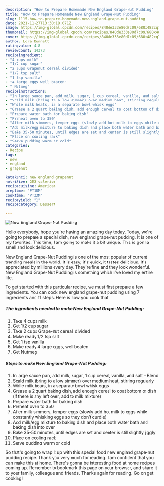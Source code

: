 ```yaml
---
description: "How to Prepare Homemade New England Grape-Nut Pudding"
title: "How to Prepare Homemade New England Grape-Nut Pudding"
slug: 1115-how-to-prepare-homemade-new-england-grape-nut-pudding
date: 2021-11-27T13:30:18.071Z
image: https://img-global.cpcdn.com/recipes/840de333e80d7c09/680x482cq70/new-england-grape-nut-pudding-recipe-main-photo.jpg
thumbnail: https://img-global.cpcdn.com/recipes/840de333e80d7c09/680x482cq70/new-england-grape-nut-pudding-recipe-main-photo.jpg
cover: https://img-global.cpcdn.com/recipes/840de333e80d7c09/680x482cq70/new-england-grape-nut-pudding-recipe-main-photo.jpg
author: Lora Bennett
ratingvalue: 4.8
reviewcount: 14373
recipeingredient:
- "4 cups milk"
- "1/2 cup sugar"
- "2 cups Grapenut cereal divided"
- "1/2 tsp salt"
- "1 tsp vanilla"
- "4 large eggs well beaten"
- " Nutmeg"
recipeinstructions:
- "In large sauce pan, add milk, sugar, 1 cup cereal, vanilla, and salt Blend"
- "Scald milk (bring to a low simmer) over medium heat, stirring regularly"
- "While milk heats, in a separate bowl whisk eggs"
- "Grease a 2 quart baking dish, add enough cereal to coat bottom of dish (if there is any left over, add to milk mixture)"
- "Prepare water bath for baking dish"
- "Preheat oven to 350"
- "After milk simmers, temper eggs (slowly add hot milk to eggs while constantly whisking eggs so they don’t curdle)"
- "Add milk/egg mixture to baking dish and place both water bath and baking dish into oven"
- "Bake 35-50 minutes, until edges are set and center is still slightly jiggly"
- "Place on cooling rack"
- "Serve pudding warm or cold"
categories:
- Recipe
tags:
- new
- england
- grapenut

katakunci: new england grapenut 
nutrition: 253 calories
recipecuisine: American
preptime: "PT18M"
cooktime: "PT33M"
recipeyield: "1"
recipecategory: Dessert

---
```



![New England Grape-Nut Pudding](https://img-global.cpcdn.com/recipes/840de333e80d7c09/680x482cq70/new-england-grape-nut-pudding-recipe-main-photo.jpg)

Hello everybody, hope you're having an amazing day today. Today, we're going to prepare a special dish, new england grape-nut pudding. It is one of my favorites. This time, I am going to make it a bit unique. This is gonna smell and look delicious.

New England Grape-Nut Pudding is one of the most popular of current trending meals in the world. It is easy, it's quick, it tastes delicious. It's appreciated by millions every day. They're fine and they look wonderful. New England Grape-Nut Pudding is something which I've loved my entire life.




To get started with this particular recipe, we must first prepare a few ingredients. You can cook new england grape-nut pudding using 7 ingredients and 11 steps. Here is how you cook that.

<!--inarticleads1-->

##### The ingredients needed to make New England Grape-Nut Pudding:

1. Take 4 cups milk
1. Get 1/2 cup sugar
1. Take 2 cups Grape-nut cereal, divided
1. Make ready 1/2 tsp salt
1. Get 1 tsp vanilla
1. Make ready 4 large eggs, well beaten
1. Get  Nutmeg




<!--inarticleads2-->

##### Steps to make New England Grape-Nut Pudding:

1. In large sauce pan, add milk, sugar, 1 cup cereal, vanilla, and salt - Blend
1. Scald milk (bring to a low simmer) over medium heat, stirring regularly
1. While milk heats, in a separate bowl whisk eggs
1. Grease a 2 quart baking dish, add enough cereal to coat bottom of dish (if there is any left over, add to milk mixture)
1. Prepare water bath for baking dish
1. Preheat oven to 350
1. After milk simmers, temper eggs (slowly add hot milk to eggs while constantly whisking eggs so they don’t curdle)
1. Add milk/egg mixture to baking dish and place both water bath and baking dish into oven
1. Bake 35-50 minutes, until edges are set and center is still slightly jiggly
1. Place on cooling rack
1. Serve pudding warm or cold




So that's going to wrap it up with this special food new england grape-nut pudding recipe. Thank you very much for reading. I am confident that you can make this at home. There's gonna be interesting food at home recipes coming up. Remember to bookmark this page on your browser, and share it to your family, colleague and friends. Thanks again for reading. Go on get cooking!
